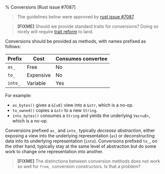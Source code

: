 % Conversions [Rust issue #7087]

> The guidelines below were approved by [rust issue #7087](https://github.com/rust-lang/rust/issues/7087).

> **[FIXME]** Should we provide standard traits for conversions? Doing
> so nicely will require
> [trait reform](https://github.com/rust-lang/rfcs/pull/48) to land.

Conversions should be provided as methods, with names prefixed as follows:

| Prefix | Cost | Consumes convertee |
| ------ | ---- | ------------------ |
| `as_` | Free | No |
| `to_` | Expensive | No |
| `into_` | Variable | Yes |

<p>
For example:

* `as_bytes()` gives a `&[u8]` view into a `&str`, which is a no-op.
* `to_owned()` copies a `&str` to a new `String`.
* `into_bytes()` consumes a `String` and yields the underlying
  `Vec<u8>`, which is a no-op.

Conversions prefixed `as_` and `into_` typically _decrease abstraction_, either
exposing a view into the underlying representation (`as`) or deconstructing data
into its underlying representation (`into`). Conversions prefixed `to_`, on the
other hand, typically stay at the same level of abstraction but do some work to
change one representation into another.

> **[FIXME]** The distinctions between conversion methods does not work
> so well for `from_` conversion constructors. Is that a problem?
